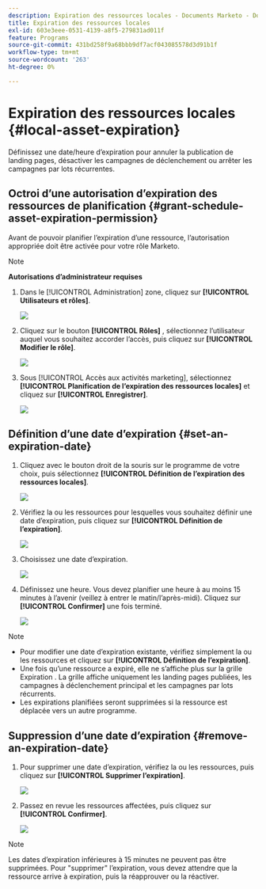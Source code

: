 ```yaml
---
description: Expiration des ressources locales - Documents Marketo - Documentation du produit
title: Expiration des ressources locales
exl-id: 603e3eee-0531-4139-a8f5-279831ad011f
feature: Programs
source-git-commit: 431bd258f9a68bbb9df7acf043085578d3d91b1f
workflow-type: tm+mt
source-wordcount: '263'
ht-degree: 0%

---
```


# Expiration des ressources locales {#local-asset-expiration}

Définissez une date/heure d’expiration pour annuler la publication de landing pages, désactiver les campagnes de déclenchement ou arrêter les campagnes par lots récurrentes.

## Octroi d’une autorisation d’expiration des ressources de planification {#grant-schedule-asset-expiration-permission}

Avant de pouvoir planifier l’expiration d’une ressource, l’autorisation appropriée doit être activée pour votre rôle Marketo.

>[!NOTE]
>
>**Autorisations d’administrateur requises**

1. Dans le [!UICONTROL Administration] zone, cliquez sur **[!UICONTROL Utilisateurs et rôles]**.

   ![](assets/local-asset-expiration-1.png)

1. Cliquez sur le bouton **[!UICONTROL Rôles]** , sélectionnez l’utilisateur auquel vous souhaitez accorder l’accès, puis cliquez sur **[!UICONTROL Modifier le rôle]**.

   ![](assets/local-asset-expiration-2.png)

1. Sous [!UICONTROL Accès aux activités marketing], sélectionnez **[!UICONTROL Planification de l’expiration des ressources locales]** et cliquez sur **[!UICONTROL Enregistrer]**.

   ![](assets/local-asset-expiration-3.png)

## Définition d’une date d’expiration {#set-an-expiration-date}

1. Cliquez avec le bouton droit de la souris sur le programme de votre choix, puis sélectionnez **[!UICONTROL Définition de l’expiration des ressources locales]**.

   ![](assets/local-asset-expiration-4.png)

1. Vérifiez la ou les ressources pour lesquelles vous souhaitez définir une date d’expiration, puis cliquez sur **[!UICONTROL Définition de l’expiration]**.

   ![](assets/local-asset-expiration-5.png)

1. Choisissez une date d’expiration.

   ![](assets/local-asset-expiration-6.png)

1. Définissez une heure. Vous devez planifier une heure à au moins 15 minutes à l’avenir (veillez à entrer le matin/l’après-midi). Cliquez sur **[!UICONTROL Confirmer]** une fois terminé.

   ![](assets/local-asset-expiration-7.png)

>[!NOTE]
>
>* Pour modifier une date d’expiration existante, vérifiez simplement la ou les ressources et cliquez sur **[!UICONTROL Définition de l’expiration]**.
>* Une fois qu’une ressource a expiré, elle ne s’affiche plus sur la grille Expiration . La grille affiche uniquement les landing pages publiées, les campagnes à déclenchement principal et les campagnes par lots récurrents.
>* Les expirations planifiées seront supprimées si la ressource est déplacée vers un autre programme.

## Suppression d’une date d’expiration {#remove-an-expiration-date}

1. Pour supprimer une date d’expiration, vérifiez la ou les ressources, puis cliquez sur **[!UICONTROL Supprimer l’expiration]**.

   ![](assets/local-asset-expiration-8.png)

1. Passez en revue les ressources affectées, puis cliquez sur **[!UICONTROL Confirmer]**.

   ![](assets/local-asset-expiration-9.png)

>[!NOTE]
>
>Les dates d’expiration inférieures à 15 minutes ne peuvent pas être supprimées. Pour &quot;supprimer&quot; l’expiration, vous devez attendre que la ressource arrive à expiration, puis la réapprouver ou la réactiver.
